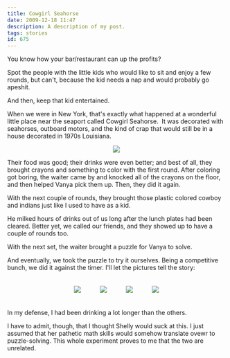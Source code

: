 ```yaml
---
title: Cowgirl Seahorse
date: 2009-12-18 11:47
description: A description of my post.
tags: stories
id: 675
---
```

You know how your bar/restaurant can up the profits?

Spot the people with the little kids who would like to sit and enjoy a few rounds, but can't, because the kid needs a nap and would probably go apeshit.

And then, keep that kid entertained.

When we were in New York, that's exactly what happened at a wonderful little place near the seaport called Cowgirl Seahorse.  <span class="spanEndPreview">&nbsp;</span>It was decorated with seahorses, outboard motors, and the kind of crap that would still be in a house decorated in 1970s Louisiana.

<div style="text-align:center">
<img src="/img/cowgirlseahorse.jpg">
</div>

Their food was good; their drinks were even better; and best of all, they brought crayons and something to color with the first round.  After coloring got boring, the waiter came by and knocked all of the crayons on the floor, and then helped Vanya pick them up.  Then, they did it again.

With the next couple of rounds, they brought those plastic colored cowboy and indians just like I used to have as a kid.

He milked hours of drinks out of us long after the lunch plates had been cleared.  Better yet, we called our friends, and they showed up to have a couple of rounds too.

With the next set, the waiter brought a puzzle for Vanya to solve.

And eventually, we took the puzzle to try it ourselves.  Being a competitive bunch, we did it against the timer.  I'll let the pictures tell the story:

<div style="text-align:center">
<img src="/img/puzzlemaryann.jpg" style="padding:20px">
<img src="/img/puzzlezack.jpg" style="padding:20px">
<img src="/img/puzzleshelly.jpg" style="padding:20px">
<img src="/img/puzzleben.jpg" style="padding:20px">
</div>

In my defense, I had been drinking a lot longer than the others.

I have to admit, though, that I thought Shelly would suck at this.  I just assumed that her pathetic math skills would somehow translate ovewr to puzzle-solving.  This whole experiment proves to me that the two are unrelated.
